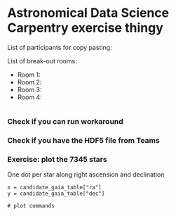 # Astronomical Data Science Carpentry exercise thingy

List of participants for copy pasting:

List of break-out rooms:
* Room 1:
* Room 2:
* Room 3:
* Room 4:

```python=

```

### Check if you can run workaround


### Check if you have the HDF5 file from Teams


### Exercise: plot the 7345 stars
One dot per star along right ascension and declination
```python=
x = candidate_gaia_table["ra"]
y = candidate_gaia_table["dec"]

# plot commands
```
